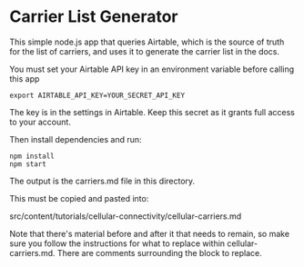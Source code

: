 # Carrier List Generator

This simple node.js app that queries Airtable, which is the source of truth for the list of carriers, 
and uses it to generate the carrier list in the docs.

You must set your Airtable API key in an environment variable before calling this app

```
export AIRTABLE_API_KEY=YOUR_SECRET_API_KEY
```

The key is in the settings in Airtable. Keep this secret as it grants full access to your account.

Then install dependencies and run:

```
npm install
npm start
```

The output is the carriers.md file in this directory.

This must be copied and pasted into:

src/content/tutorials/cellular-connectivity/cellular-carriers.md

Note that there's material before and after it that needs to remain, so make sure you follow the instructions 
for what to replace within cellular-carriers.md. There are comments surrounding the block to replace.
